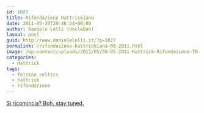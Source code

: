 ```yaml
---
id: 1027
title: Rifondazione Hattrickiana
date: 2011-05-30T20:46:54+00:00
author: Daniele Lolli (UncleDan)
layout: post
guid: http://www.danielelolli.it/?p=1027
permalink: /rifondazione-hattrickiana-05-2011.html
image: /wp-content/uploads/2011/05/30-05-2011-Hattrick-Rifondazione-TN.png
categories:
  - Hattrick
tags:
  - felsina celtics
  - hattrick
  - rifondazione
---
```

<a title="Rifondazione Hattrickiana" href="http://www.danielelolli.it/wp-content/uploads/2011/05/30-05-2011-Hattrick-Rifondazione.png" target="_blank">Si ricomincia? Boh, stay tuned.</a>
